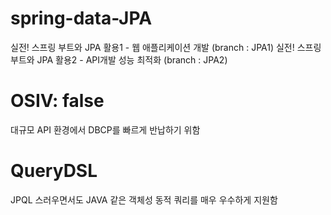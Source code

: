 # spring-data-JPA
실전! 스프링 부트와 JPA 활용1 - 웹 애플리케이션 개발 (branch : JPA1)
실전! 스프링 부트와 JPA 활용2 - API개발 성능 최적화 (branch : JPA2)

# OSIV: false
대규모 API 환경에서 DBCP를 빠르게 반납하기 위함

# QueryDSL
JPQL 스러우면서도 JAVA 같은 객체성
동적 쿼리를 매우 우수하게 지원함
